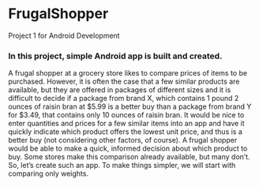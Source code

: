 # FrugalShopper
Project 1 for Android Development

### In this project, simple Android app is built and created. 
  A frugal shopper at a grocery store likes to compare prices of items to be purchased. However, it is often
the case that a few similar products are available, but they are offered in packages of different sizes and it
is difficult to decide if a package from brand X, which contains 1 pound 2 ounces of raisin bran at $5.99 is
a better buy than a package from brand Y for $3.49, that contains only 10 ounces of raisin bran. It would
be nice to enter quantities and prices for a few similar items into an app and have it quickly indicate which
product offers the lowest unit price, and thus is a better buy (not considering other factors, of course). A
frugal shopper would be able to make a quick, informed decision about which product to buy. Some
stores make this comparison already available, but many don’t. So, let’s create such an app. To make
things simpler, we will start with comparing only weights.
